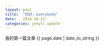 ```yaml
---
layout: post
title:  "你好，everybody"
date:   2014-10-21
categories: jekyll update
---
```


我的第一篇文章
{{ page.date | date_to_string }}
